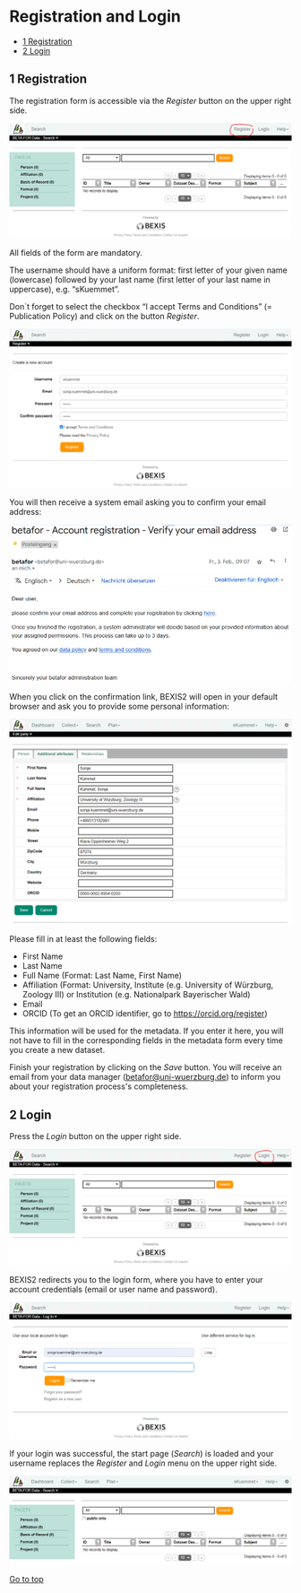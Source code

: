 # Registration and Login

<!-- TOC -->

- [1 Registration](#1-registration)
- [2 Login](#2-login)

<!-- /TOC -->


## 1 Registration

The registration form is accessible via the _Register_ button on the upper right side. 

![Register_Button](https://github.com/fabrikschleichach/BEXIS2_Documents/blob/master/Manuals/Registration%20and%20Login/Images/Register_Button.PNG)

All fields of the form are mandatory.

The username should have a uniform format: first letter of your given name (lowercase) followed by your last name (first letter of your last name in uppercase), e.g. “sKuemmet”.

Don`t forget to select the checkbox “I accept Terms and Conditions” (= Publication Policy) and click on the button _Register_. 

![Registration](https://github.com/fabrikschleichach/BEXIS2_Documents/blob/master/Manuals/Registration%20and%20Login/Images/Registration.PNG)

You will then receive a system email asking you to confirm your email address:

![Confirm_Pwd](https://github.com/fabrikschleichach/BEXIS2_Documents/blob/master/Manuals/Registration%20and%20Login/Images/Confirm_Pwd.PNG)

When you click on the confirmation link, BEXIS2 will open in your default browser and ask you to provide some personal information: 

![Personal_Information](https://github.com/fabrikschleichach/BEXIS2_Documents/blob/master/Manuals/Registration%20and%20Login/Images/Personal_Information.PNG)

Please fill in at least the following fields:
* First Name
* Last Name
* Full Name (Format: Last Name, First Name)
* Affiliation (Format: University, Institute (e.g. University of Würzburg, Zoology III) or Institution (e.g. Nationalpark Bayerischer Wald)
* Email
* ORCID (To get an ORCID identifier, go to https://orcid.org/register) 

This information will be used for the metadata. If you enter it here, you will not have to fill in the corresponding fields in the metadata form every time you create a new dataset.

Finish your registration by clicking on the _Save_ button. You will receive an email from your data manager (betafor@uni-wuerzburg.de) to inform you about your registration process's completeness.


## 2 Login

Press the _Login_ button on the upper right side. 

![Login_Button](https://github.com/fabrikschleichach/BEXIS2_Documents/blob/master/Manuals/Registration%20and%20Login/Images/Login_Button.PNG)

BEXIS2 redirects you to the login form, where you have to enter your account credentials (email or user name and password). 

![Login](https://github.com/fabrikschleichach/BEXIS2_Documents/blob/master/Manuals/Registration%20and%20Login/Images/Login.PNG)

If your login was successful, the start page (*Search*) is loaded and your username replaces the _Register_ and _Login_ menu on the upper right side. 

![Logged_In](https://github.com/fabrikschleichach/BEXIS2_Documents/blob/master/Manuals/Registration%20and%20Login/Images/Logged_In.PNG)







[Go to top](#1-registration)
